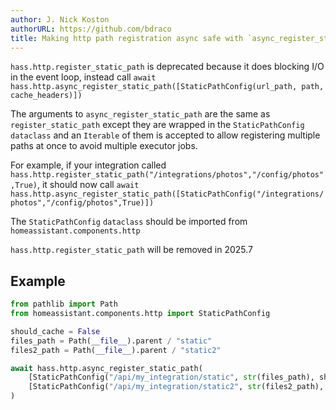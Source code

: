 ```yaml
---
author: J. Nick Koston
authorURL: https://github.com/bdraco
title: Making http path registration async safe with `async_register_static_path`
---
```


`hass.http.register_static_path` is deprecated because it does blocking I/O in the event loop, instead call `await hass.http.async_register_static_path([StaticPathConfig(url_path, path, cache_headers)])`

The arguments to `async_register_static_path` are the same as `register_static_path` except they are wrapped in the `StaticPathConfig` `dataclass` and an `Iterable` of them is accepted to allow registering multiple paths at once to avoid multiple executor jobs.

For example, if your integration called
`hass.http.register_static_path("/integrations/photos","/config/photos",True)`, it should now call `await hass.http.async_register_static_path([StaticPathConfig("/integrations/photos","/config/photos",True)])`

The `StaticPathConfig` `dataclass` should be imported from `homeassistant.components.http`

`hass.http.register_static_path` will be removed in 2025.7

## Example

```python
from pathlib import Path
from homeassistant.components.http import StaticPathConfig

should_cache = False
files_path = Path(__file__).parent / "static"
files2_path = Path(__file__).parent / "static2"

await hass.http.async_register_static_path(
    [StaticPathConfig("/api/my_integration/static", str(files_path), should_cache)],
    [StaticPathConfig("/api/my_integration/static2", str(files2_path), should_cache)]
)
```